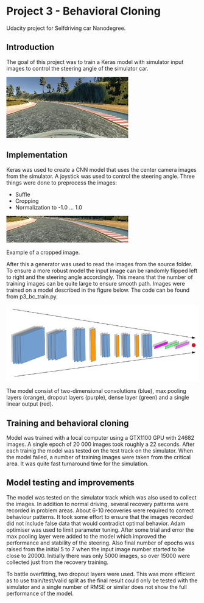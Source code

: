 # Project 3 - Behavioral Cloning

Udacity project for Selfdriving car Nanodegree.

## Introduction

The goal of this project was to train a Keras model with simulator input images to control the steering angle of the simulator car.

![alt text](https://github.com/jounihuo/P3-BehavioralCloning/blob/master/center_2016.jpg "Example image")

## Implementation

Keras was used to create a CNN model that uses the center camera images from the simulator. A joystick was used to control the steering angle. Three things were done to preprocess the images:
- Suffle
- Cropping
- Normalization to -1.0 ... 1.0

![alt text](https://github.com/jounihuo/P3-BehavioralCloning/blob/master/cropped_example_2016.jpg "Cropped image")

Example of a cropped image.

After this a generator was used to read the images from the source folder. To ensure a more robust model the input image can be randomly flipped left to right and the steering angle accordingly. This means that the number of training images can be quite large to ensure smooth path. Images were trained on a model described in the figure below. The code can be found from p3_bc_train.py.

![alt text](https://github.com/jounihuo/P3-BehavioralCloning/blob/master/nn.jpg "Model")

The model consist of two-dimensional convolutions (blue), max pooling layers (orange), dropout layers (purple), dense layer (green) and a single linear output (red).

## Training and behavioral cloning

Model was trained with a local computer using a GTX1100 GPU with 24682 images. A single epoch of 20 000 images took roughly a 22 seconds. After each trainig the model was tested on the test track on the simulator. When the model failed, a number of training images were taken from the critical area. It was quite fast turnaround time for the simulation.

## Model testing and improvements

The model was tested on the simulator track which was also used to collect the images. In addition to normal driving, several recovery patterns were recorded in problem areas. About 6-10 recoveries were required to correct behaviour patterns. It took some effort to ensure that the images recorded did not include false data that would contradict optimal behavior. Adam optimiser was used to limit parameter tuning. After some trial and error the max pooling layer were added to the model which improved the performance and stability of the steering. Also final number of epochs was raised from the initial 5 to 7 when the input image number started to be close to 20000. Initially there was only 5000 images, so over 15000 were collected just from the recovery training.

To battle overfitting, two dropout layers were used. This was more efficient as to use train/test/valid split as the final result could only be tested with the simulator and a single number of RMSE or similar does not show the full performance of the model.


